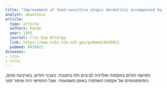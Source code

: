 ```yaml
---
title: "Improvement of food-sensitive atopic dermatitis accompanied by reduced lymphocyte responses to food antigen following natural measles virus infection"
analyst: amantonio
article:
  type: article
  authors: Kondo
  year: 1993
  journal: Clin Exp Allergy
  link: https://www.ncbi.nlm.nih.gov/pubmed/8439821
  pubmed: 8439821
diseases:
- אקזמה
- אלרגיה
---
```


חמישה חולים באקזמה ואלרגיה לביצים חלו בחצבת. כעבור חודש, בארבעה מהם, הסימפטומים של אקזמה השתפרו באופן משמעותי. אצל החמישי היה שיפור זמני.
